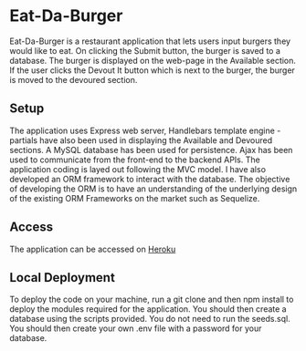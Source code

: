# Eat-Da-Burger
Eat-Da-Burger is a restaurant application that lets users input burgers they would like to eat. On clicking the Submit button, the burger is saved to a database. The burger is displayed on the web-page in the Available section. If the user clicks the Devout It button which is next to the burger, the burger is moved to the devoured section.


## Setup
The application uses Express web server, Handlebars template engine - partials have also been used in displaying the Available and Devoured sections. A MySQL database has been used for persistence. Ajax has been used to communicate from the front-end to the backend APIs. The application coding is layed out following the MVC model. I have also developed an ORM framework to interact with the database. The objective of developing the ORM is to have an understanding of the underlying design of the existing ORM Frameworks on the market such as Sequelize.

## Access
The application can be accessed on [Heroku](https://glacial-fjord-45128.herokuapp.com/)

## Local Deployment
To deploy the code on your machine, run a git clone and then npm install to deploy the modules required for the application. You should then create a database using the scripts provided. You do not need to run the seeds.sql. You should then create your own .env file with a password for your database.
